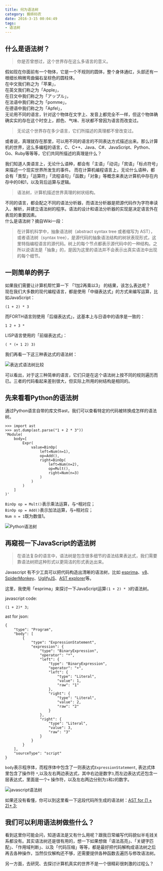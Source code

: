 ```yaml
---
title: 何为语法树
category: 搬砖码农
date: 2016-3-15 00:04:49
tags:
- 语法树
---
```


## 什么是语法树？

> 你是否曾想过，这个世界存在这么多语言的意义。

假如现在你面前有一个物体，它是一个不规则的圆体，整个身体通红，头部还有一根细长稍微弯曲偏右呈棕色的圆柱体。    
在中文我们称之为「苹果」，    
在英文我们称之为「Apple」，    
在日文中我们称之为「アップル」，    
在法语中我们称之为「pomme」，    
在德语中我们称之为「Apfel」，    
无论用不同的语言，针对这个物体在文字上、发音上都完全不一样，但这个物体确确实实的存在这个时空上，颜色、气味、形状都不曾因为语言而改变过。    

> 无论这个世界存在多少语言，它们所描述的真理都不曾改变过。

或者说，真理就存在那里，可以用不同的语言的不同表达方式描述出来。那么计算机的世界，这么多编程的语言，C、C++、Java、C#、JavaScript、Python、Go、Ruby等等等，它们共同所描述的真理是什么？

我们知道人类语言上，无论什么语种，都会有「主语」「动词」「宾语」「标点符号」来描述一个现实世界所发生的事件。
而在计算机编程语言上，无论什么语种，都会有「类型」「运算符」「流程语句」「函数」「对象」等概念来表达计算机中存在内存中的0和1，以及背后运算与逻辑。

> 语法树，计算机描述世界真理的树状结构。

不同的语言，都会配之不同的语法分析器，而语法分析器是把源代码作为字符串读入、解析，并建立语法树的程序。语法的设计和语法分析器的实现是决定语言外在表现的重要因素。    
什么是语法树？摘自Wiki一段：

> 在计算机科学中，抽象语法树（abstract syntax tree 或者缩写为 AST），或者语法树（syntax tree），是源代码的抽象语法结构的树状表现形式，这里特指编程语言的源代码。树上的每个节点都表示源代码中的一种结构。之所以说语法是「抽象」的，是因为这里的语法并不会表示出真实语法中出现的每个细节。

## 一则简单的例子
如果我们需要让计算机帮忙算一下 「1加2再乘以3」 的结果，该怎么表达呢？    
现在我们大多数的现代编程语言，都是使用「中缀表达式」的方式来编写运算，比如JavaScript：

```
(1 + 2) * 3
```

而FORTH语言则使用「后缀表达式」，这基本上与日语中的语序是一致的：

```
1 2 + 3 *
```

LISP语言使用的「前缀表达式」：

```
( * (+ 1 2) 3)
```

我们再看一下这三种表达式的语法树：

![表达式语法树比较](/image/blog/whatisAST/表达式语法树比较.png)

可以看出，对于这三种简单的语言，它们只是在这个语法树上按不同的规则遍历而已。三者的代码看起来差别很大，但实际上所用的树结构是相同的。

## 先来看看Python的语法树
通过Python语言自带的库文件ast，我们可以查看特定的代码被转换成怎样的语法树。

```
>>> import ast
>>> ast.dump(ast.parse("1 + 2 * 3"))
'Module(
	body=[
		Expr(
			value=BinOp(
				left=Num(n=1), 
				op=Add(), 
				right=BinOp(
					left=Num(n=2),
					op=Mult(), 
					right=Num(n=3)
				)
			)
		)
	]
)'
```


`BinOp op = Mult()`表示乘法运算，与`*`相对应；    
`BinOp op = Add()`表示加法运算，与`+`相对应；    
`Num n = 1`既为数值1。

![Python语法树](/image/blog/whatisAST/Python语法树.png)


## 再窥视一下JavaScript的语法树
> 在语法复杂的语言中，语法树是包含很多细节的语法结果表达式，我们需要靠语法树把这种形式以更简洁的形式表达出来。

Javascript 有不少工具可以把代码构造出清晰的语法树，比如 [esprima](http://esprima.org/ )、[v8](https://code.google.com/p/v8/source/browse/branches/bleeding_edge/src/ast.h)、[SpiderMonkey](https://developer.mozilla.org/en-US/docs/Mozilla/Projects/SpiderMonkey/Parser_API)、[UglifyJS](http://lisperator.net/uglifyjs/)、[AST explorer](http://astexplorer.net/)等。

这里，我使用「esprima」来探讨一下JavaScript运算`(1 + 2) * 3`的语法树。

javascript code: 

```
(1 + 2)* 3;
```

ast for json:

```
{
    "type": "Program",
    "body": [
        {
            "type": "ExpressionStatement",
            "expression": {
                "type": "BinaryExpression",
                "operator": "*",
                "left": {
                    "type": "BinaryExpression",
                    "operator": "+",
                    "left": {
                        "type": "Literal",
                        "value": 1,
                        "raw": "1"
                    },
                    "right": {
                        "type": "Literal",
                        "value": 2,
                        "raw": "2"
                    }
                },
                "right": {
                    "type": "Literal",
                    "value": 3,
                    "raw": "3"
                }
            }
        }
    ],
    "sourceType": "script"
}
```

`body`表示程序体，而程序体中包含了一则表达式`ExpressionStatement`, 表达式体里包含了操作符 `*`,以及左右两边表达式，其中右边是数字`3`,而左边表达式还包含一层表达式，里面是一个`+` 操作符，以及左右两边分别为`1`和`2`的数字。

![javascript语法树](/image/blog/whatisAST/javascript语法树.png)


如果还没有看懂，你可以到这里看一下这段代码所生成的语法树：[AST for (1 + 2)* 3;](http://esprima.org/demo/parse.html?code=%2F%2F%20Life%2C%20Universe%2C%20and%20Everything%0A(1%20%2B%202)*%203%0A)


## 我们可以利用语法树做些什么？
看到这里你可能会问，知道语法是又有什么用呢？跟我日常编写代码貌似半毛钱关系都没有。其实语法树还是很有用的，想一下如果想做「语法高亮」、「关键字匹配」、「作用域判断」、以及「代码压缩」等等，都是最好把代码解构成语法树之后再去各种操作，当然仅仅解构还不够，还需要提供各种函数去遍历与修改语法树。

另一方面，去研究、去探讨计算机真实的世界不是一个很精彩很刺激的过程么？



